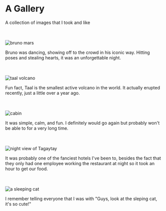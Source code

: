 <body>
  <h1>A Gallery</h1>
  <p>A collection of images that I took and like</p>
  <br>
  <br>
  <img src="bruno mars.jpg" alt="bruno mars" title="Bruno Mars Live at the Philippine Arena in Bulacan, Philippines">
  <p>Bruno was dancing, showing off to the crowd in his iconic way. Hitting poses and stealing hearts, it was an unforgettable night.</p>
  <br>
  <br>
  <img src="taal.jpg" alt="taal volcano" title="A view of Taal Volcano from afar.">
  <p>Fun fact, Taal is the smallest active volcano in the world. It actually erupted recently, just a little over a year ago.</p>
  <br>
  <br>
  <img src="cabin.jpg" alt="cabin" title="A nice little spot from inside a cabin I was staying at.">
  <p>It was simple, calm, and fun. I definitely would go again but probably won't be able to for a very long time.</p>
  <br>
  <br>
  <img src="tagaytay at night.jpg" alt="night view of Tagaytay" title="The view of the city from a hotel that I was staying at.">
  <p>It was probably one of the fanciest hotels I've been to, besides the fact that they only had one employee working the restaurant at night so it took an hour to get our food.</p>
  <br>
  <br>
  <img src="sleep cat.jpg" alt="a sleeping cat" title="A cat asleep next to a window at one of the malls">
  <p>I remember telling everyone that I was with "Guys, look at the sleping cat, it's so cute!"</p>
</body>
